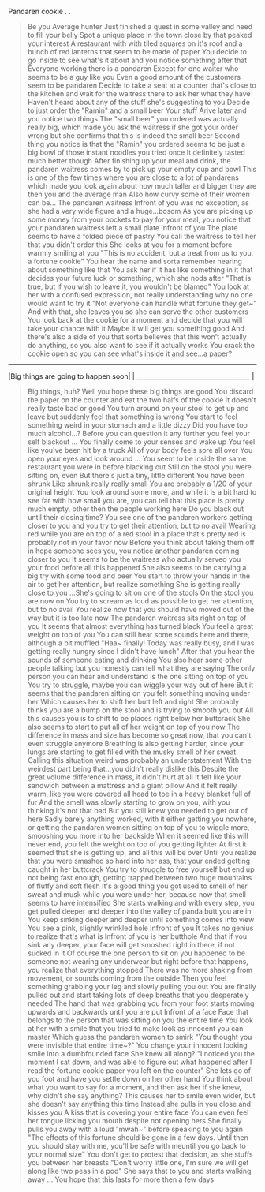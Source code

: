 Pandaren cookie
.
.
>Be you
>Average hunter 
>Just finished a quest in some valley and need to fill your belly
>Spot a unique place in the town close by that peaked your interest
>A restaurant with with tiled squares on it's roof and a bunch of red lanterns that seem to be made of paper
>You decide to go inside to see what's it about and you notice something after that
>Everyone working there is a pandaren
>Except for one waiter who seems to be a guy like you
>Even a good amount of the customers seem to be pandaren 
>Decide to take a seat at a counter that's close to the kitchen and wait for the waitress there to ask her what they have
>Haven't heard about any of the stuff she's suggesting to you
>Decide to just order the "Ramin" and a small beer
>Your stuff Arive later and you notice two things
>The "small beer" you ordered was actually really big, which made you ask the waitress if she got your order wrong but she confirms that this is indeed the small beer
>Second thing you notice is that the "Ramin" you ordered seems to be just a big bowl of those instant noodles you tried once
>It definitely tasted much better though
>After finishing up your meal and drink, the pandaren waitress comes by to pick up your empty cup and bowl
>This is one of the few times where you are close to a lot of pandarens which made you look again about how much taller and bigger they are then you and the average man
>Also how curvy some of their women can be...
>The pandaren waitress Infront of you was no exception, as she had a very wide figure and a huge...bosom
>As you are picking up some money from your pockets to pay for your meal, you notice that your pandaren waitress left a small plate Infront of you
>The plate seems to have a folded piece of pastry 
>You call the waitress to tell her that you didn't order this
>She looks at you for a moment before warmly smiling at you
"This is no accident, but a treat from us to you, a fortune cookie"
>You hear the name and sorta remember hearing about something like that
>You ask her if it has like something in it that decides your future luck or something, which she nods after
"That is true, but if you wish to leave it, you wouldn't be blamed"
>You look at her with a confused expression, not really understanding why no one would want to try it
"Not everyone can handle what fortune they get~"
>And with that, she leaves you so she can serve the other customers 
>You look back at the cookie for a moment and decide that you will take your chance with it
>Maybe it will get you something good
>And there's also a side of you that sorta believes that this won't actually do anything, so you also want to see if it actually works
>You crack the cookie open so you can see what's inside it and see...a paper?

  _______________________________
|Big things are going to happen soon|
| ____________________________________ |

>Big things, huh?
>Well you hope these big things are good
>You discard the paper on the counter and eat the two halfs of the cookie
>It doesn't really taste bad or good 
>You turn around on your stool to get up and leave but suddenly feel that something is wrong
>You start to feel something weird in your stomach and a little dizzy
>Did you have too much alcohol...?
>Before you can question it any further you feel your self blackout
>...
>You finally come to your senses and wake up
>You feel like you've been hit by a truck 
>All of your body feels sore all over
>You open your eyes and look around
>...
>You seem to be inside the same restaurant you were in before blacking out
>Still on the stool you were sitting on, even
>But there's just a tiny, little different
>You have been shrunk
>Like shrunk really really small
>You are probably a 1/20 of your original height
>You look around some more, and while it is a bit hard to see far with how small you are, you can tell that this place is pretty much empty, other then the people working here
>Do you black out until their closing time?
>You see one of the pandaren workers getting closer to you and you try to get their attention, but to no avail 
>Wearing red while you are on top of a red stool in a place that's pretty red is probably not in your favor now
>Before you think about taking them off in hope someone sees you, you notice another pandaren coming closer to you
>It seems to be the waitress who actually served you your food before all this happened
>She also seems to be carrying a big try with some food and beer
>You start to throw your hands in the air to get her attention, but realize something 
>She is getting really close to you
>...She's going to sit on one of the stools
>On the stool you are now on
>You try to scream as loud as possible to get her attention, but to no avail 
>You realize now that you should have moved out of the way but it is too late now
>The pandaren waitress sits right on top of you
>It seems that almost everything has turned black
>You feel a great weight on top of you
>You can still hear some sounds here and there, although a bit muffled
"Haa~ finally! Today was really busy, and I was getting really hungry since I didn't have lunch"
>After that you hear the sounds of someone eating and drinking
>You also hear some other people talking but you honestly can tell what they are saying
>The only person you can hear and understand is the one sitting on top of you
>You try to struggle, maybe you can wiggle your way out of here
>But it seems that the pandaren sitting on you felt something moving under her
>Which causes her to shift her butt left and right 
>She probably thinks you are a bump on the stool and is trying to smooth you out
>All this causes you is to shift to be places right below her buttcrack
>She also seems to start to put all of her weight on top of you now
>The difference in mass and size has become so great now, that you can't even struggle anymore
>Breathing is also getting harder, since your lungs are starting to get filled with the musky smell of her sweat
>Calling this situation weird was probably an understatement
>With the weirdest part being that...you didn't really dislike this
>Despite the great volume difference in mass, it didn't hurt at all
>It felt like your sandwich between a mattress and a giant pillow
>And it felt really warm, like you were covered all head to toe in a heavy blanket full of fur
>And the smell was slowly starting to grow on you, with you thinking it's not that bad
>But you still knew you needed to get out of here
>Sadly barely anything worked, with it either getting you nowhere, or getting the pandaren women sitting on top of you to wiggle more, smooshing you more into her backside
>When it seemed like this will never end, you felt the weight on top of you getting lighter
>At first it seemed that she is getting up, and all this will be over
>Until you realize that you were smashed so hard into her ass, that your ended getting caught in her buttcrack
>You try to struggle to free yourself but end up not being fast enough, getting trapped between two huge mountains of fluffy and soft flesh
>It's a good thing you got used to smell of her sweat and musk while you were under her, because now that smell seems to have intensified
>She starts walking and with every step, you get pulled deeper and deeper into the valley of panda butt you are in
>You keep sinking deeper and deeper until something comes into view
>You see a pink, slightly wrinkled hole Infront of you
>It takes no genius to realize that's what is Infront of you is her butthole
>And that if you sink any deeper, your face will get smoshed right in there, if not sucked in it
>Of course the one person to sit on you happened to be someone not wearing any underwear
>but right before that happens, you realize that everything stopped
>There was no more shaking from movement, or sounds coming from the outside
>Then you feel something grabbing your leg and slowly pulling you out
>You are finally pulled out and start taking lots of deep breaths that you desperately needed
>The hand that was grabbing you from your foot starts moving upwards and backwards until you are put Infront of a face
>Face that belongs to the person that was sitting on you the entire time
>You look at her with a smile that you tried to make look as innocent you can master
>Which guess the pandaren women to smirk 
"You thought you were invisible that entire time~?"
>You change your innocent looking smile into a dumbfounded face
>She knew all along?
"I noticed you the moment I sat down, and was able to figure out what happened after I read the fortune cookie paper you left on the counter"
>She lets go of you foot and have you settle down on her other hand
>You think about what you want to say for a moment, and then ask her if she knew, why didn't she say anything?
>This causes her to smile even wider, but she doesn't say anything this time
>Instead she pulls in you close and kisses you
>A kiss that is covering your entire face
>You can even feel her tongue licking you mouth despite not opening hers
>She finally pulls you away with a loud "mwah~" before speaking to you again
"The effects of this fortune should be gone in a few days. Until then you should stay with me, you'll be safe with meuntil you go back to your normal size"
>You don't get to protest that decision, as she stuffs you between her breasts
"Don't worry little one, I'm sure we will get along like two peas in a pod"
>She says that to you and starts walking away
>...
>You hope that this lasts for more then a few days